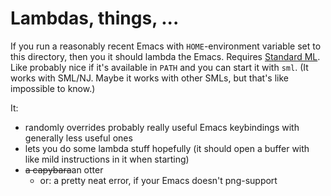 # Lambdas, things, ...

If you run a reasonably recent Emacs with `HOME`-environment variable set to this directory, then you it should lambda the Emacs. Requires [Standard ML](http://www.smlnj.org/). Like probably nice if it's available in `PATH` and you can start it with `sml`. (It works with SML/NJ. Maybe it works with other SMLs, but that's like impossible to know.)

It:
* randomly overrides probably really useful Emacs keybindings with generally less useful ones
* lets you do some lambda stuff hopefully (it should open a buffer with like mild instructions in it when starting)
* ~~a capybara~~an otter
  * or: a pretty neat error, if your Emacs doesn't png-support
